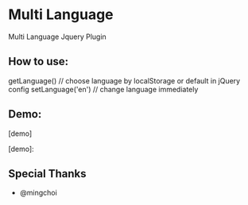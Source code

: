 Multi Language
==============

Multi Language Jquery Plugin

How to use:
-----

getLanguage() // choose language by localStorage or default in jQuery config
setLanguage('en') // change language immediately

Demo:
-----
[demo]



[demo]:

## Special Thanks
- @mingchoi

